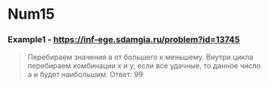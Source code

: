 # Num15
### Example1 - https://inf-ege.sdamgia.ru/problem?id=13745
> Перебираем значения а от большего к меньшему. Внутри цикла перебираем комбинации х и у, если все удачные, то данное число а и будет наибольшим.
> Ответ: 99